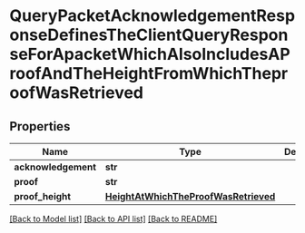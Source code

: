 # QueryPacketAcknowledgementResponseDefinesTheClientQueryResponseForApacketWhichAlsoIncludesAProofAndTheHeightFromWhichTheproofWasRetrieved

## Properties
Name | Type | Description | Notes
------------ | ------------- | ------------- | -------------
**acknowledgement** | **str** |  | [optional] 
**proof** | **str** |  | [optional] 
**proof_height** | [**HeightAtWhichTheProofWasRetrieved**](HeightAtWhichTheProofWasRetrieved.md) |  | [optional] 

[[Back to Model list]](../README.md#documentation-for-models) [[Back to API list]](../README.md#documentation-for-api-endpoints) [[Back to README]](../README.md)

